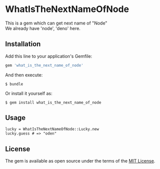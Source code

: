 # WhatIsTheNextNameOfNode

This is a gem which can get next name of "Node"    
We already have 'node', 'deno' here.

## Installation

Add this line to your application's Gemfile:

```ruby
gem 'what_is_the_next_name_of_node'
```

And then execute:

    $ bundle

Or install it yourself as:

    $ gem install what_is_the_next_name_of_node

## Usage

```
lucky = WhatIsTheNextNameOfNode::Lucky.new
lucky.guess # => "oden"
```

## License

The gem is available as open source under the terms of the [MIT License](https://opensource.org/licenses/MIT).


